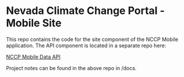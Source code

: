 # Nevada Climate Change Portal - Mobile Site

This repo contains the code for the site component of the NCCP Mobile application.  The API component is located in a separate repo here:

[NCCP Mobile Data API](https://github.com/UNR-CIL/nccp-mobile-api)

Project notes can be found in the above repo in /docs.